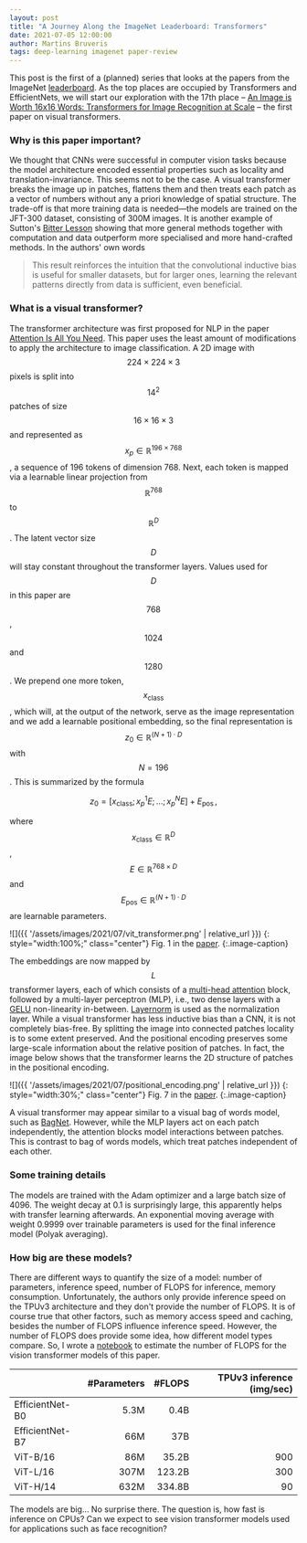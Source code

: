 ```yaml
---
layout: post
title: "A Journey Along the ImageNet Leaderboard: Transformers"
date: 2021-07-05 12:00:00
author: Martins Bruveris
tags: deep-learning imagenet paper-review
---
```


This post is the first of a (planned) series that looks at the papers from the ImageNet <a href="https://paperswithcode.com/sota/image-classification-on-imagenet">leaderboard</a>. As the top places are occupied by Transformers and EfficientNets, we will start our exploration with the 17th place – <a href="https://paperswithcode.com/paper/an-image-is-worth-16x16-words-transformers-1">An Image is Worth 16x16 Words: Transformers for Image Recognition at Scale</a> – the first paper on visual transformers.

<!--more-->

### Why is this paper important?

We thought that CNNs were successful in computer vision tasks because the model architecture encoded essential properties such as locality and translation-invariance. This seems not to be the case. A visual transformer breaks the image up in patches, flattens them and then treats each patch as a vector of numbers without any a priori knowledge of spatial structure. The trade-off is that more training data is needed—the models are trained on the JFT-300 dataset, consisting of 300M images. It is another example of Sutton's <a href="http://www.incompleteideas.net/IncIdeas/BitterLesson.html">Bitter Lesson</a> showing that more general methods together with computation and data outperform more specialised and more hand-crafted methods. In the authors' own words

> This result reinforces the intuition that the convolutional inductive bias is useful for smaller datasets, but for larger ones, learning the relevant patterns directly from data is sufficient, even beneficial.

### What is a visual transformer?

The transformer architecture was first proposed for NLP in the paper <a href="https://arxiv.org/pdf/1706.03762.pdf">Attention Is All You Need</a>. This paper uses the least amount of modifications to apply the architecture to image classification. A 2D image with $$224 \times 224 \times 3$$ pixels is split into $$14^2$$ patches of size $$16 \times 16 \times 3$$ and represented as $$x_p \in \mathbb R^{196 \times 768}$$, a sequence of 196 tokens of dimension 768. Next, each token is mapped via a learnable linear projection from $$\mathbb R^{768}$$ to $$\mathbb R^D$$. The latent vector size $$D$$ will stay constant throughout the transformer layers. Values used for $$D$$ in this paper are $$768$$, $$1024$$ and $$1280$$. We prepend one more token, $$x_{\mathrm{class}}$$, which will, at the output of the network, serve as the image representation and we add a learnable positional embedding, so the final representation is $$z_0 \in \mathbb R^{(N+1) \cdot D}$$ with $$N=196$$. This is summarized by the formula

$$z_0 = [x_{\mathrm{class}}; x^1_p E; \dots; x^N_p E] + E_{\mathrm{pos}}\,,$$

where $$x_{\mathrm{class}} \in \mathbb R^D$$, $$E \in \mathbb R^{768 \times D}$$ and $$E_{\mathrm{pos}} \in \mathbb R^{(N+1) \cdot D}$$ are learnable parameters.

![]({{
'/assets/images/2021/07/vit_transformer.png' | relative_url }})
{: style="width:100%;" class="center"}
Fig. 1 in the [paper](https://arxiv.org/pdf/2010.11929.pdf).
{:.image-caption}

The embeddings are now mapped by $$L$$ transformer layers, each of which consists of a <a href="https://arxiv.org/pdf/1706.03762.pdf">multi-head attention</a> block, followed by a multi-layer perceptron (MLP), i.e., two dense layers with a <a href="https://arxiv.org/abs/1606.08415">GELU</a> non-linearity in-between. <a href="https://arxiv.org/pdf/1906.01787.pdf">Layernorm</a> is used as the normalization layer. While a visual transformer has less inductive bias than a CNN, it is not completely bias-free. By splitting the image into connected patches locality is to some extent preserved. And the positional encoding preserves some large-scale information about the relative position of patches. In fact, the image below shows that the transformer learns the 2D structure of patches in the positional encoding.

![]({{
'/assets/images/2021/07/positional_encoding.png' | relative_url }})
{: style="width:30%;" class="center"}
Fig. 7 in the [paper](https://arxiv.org/pdf/2010.11929.pdf).
{:.image-caption}

A visual transformer may appear similar to a visual bag of words model, such as <a href="https://openreview.net/pdf?id=SkfMWhAqYQ">BagNet</a>. However, while the MLP layers act on each patch independently, the attention blocks model interactions between patches. This is contrast to bag of words models, which treat patches independent of each other.

### Some training details

The models are trained with the Adam optimizer and a large batch size of 4096. The weight decay at 0.1 is surprisingly large, this apparently helps with transfer learning afterwards. An exponential moving average with weight 0.9999 over trainable parameters is used for the final inference model (Polyak averaging).

### How big are these models?

There are different ways to quantify the size of a model: number of parameters, inference speed, number of FLOPS for inference, memory consumption. Unfortunately, the authors only provide inference speed on the TPUv3 architecture and they don't provide the number of FLOPS. It is of course true that other factors, such as memory access speed and caching, besides the number of FLOPS influence inference speed. However, the number of FLOPS does provide some idea, how different model types compare. So, I wrote a <a href="https://gist.github.com/martinsbruveris/e5556c6255de34e27f952bda22289ef9">notebook</a> to estimate the number of FLOPS for the vision transformer models of this paper.

|  | #Parameters | #FLOPS | TPUv3 inference (img/sec) |
|---|---:|---:|---:|
| EfficientNet-B0 | 5.3M | 0.4B |   |
| EfficientNet-B7 | 66M| 37B |   |
| ViT-B/16 | 86M | 35.2B | 900 |
| ViT-L/16 | 307M | 123.2B | 300 |
| ViT-H/14 | 632M | 334.8B | 90 |

The models are big... No surprise there. The question is, how fast is inference on CPUs? Can we expect to see vision transformer models used for applications such as face recognition?
